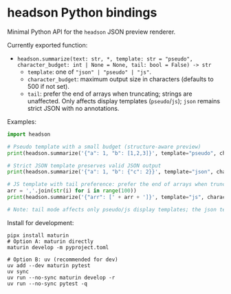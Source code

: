 # headson Python bindings

Minimal Python API for the `headson` JSON preview renderer.

Currently exported function:

- `headson.summarize(text: str, *, template: str = "pseudo", character_budget: int | None = None, tail: bool = False) -> str`
  - `template`: one of `"json" | "pseudo" | "js"`.
  - `character_budget`: maximum output size in characters (defaults to 500 if not set).
  - `tail`: prefer the end of arrays when truncating; strings are unaffected. Only affects display templates (`pseudo`/`js`); `json` remains strict JSON with no annotations.

Examples:

```python
import headson

# Pseudo template with a small budget (structure-aware preview)
print(headson.summarize('{"a": 1, "b": [1,2,3]}', template="pseudo", character_budget=80))

# Strict JSON template preserves valid JSON output
print(headson.summarize('{"a": 1, "b": {"c": 2}}', template="json", character_budget=10_000))

# JS template with tail preference: prefer the end of arrays when truncating
arr = ','.join(str(i) for i in range(100))
print(headson.summarize('{"arr": [' + arr + ']}', template="js", character_budget=60, tail=True))

# Note: tail mode affects only pseudo/js display templates; the json template stays strict.
```

Install for development:

```
pipx install maturin
# Option A: maturin directly
maturin develop -m pyproject.toml

# Option B: uv (recommended for dev)
uv add --dev maturin pytest
uv sync
uv run --no-sync maturin develop -r
uv run --no-sync pytest -q
```
